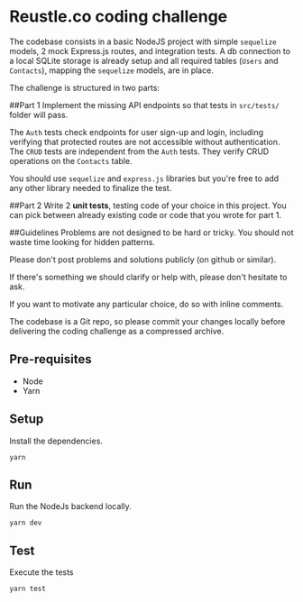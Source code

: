 # Reustle.co coding challenge

The codebase consists in a basic NodeJS project with simple `sequelize` models, 2 mock Express.js routes, and integration tests.
A db connection to a local SQLite storage is already setup and all required tables (`Users` and `Contacts`), mapping the `sequelize` models, are in place.

The challenge is structured in two parts:
 
##Part 1 
Implement the missing API endpoints so that tests in `src/tests/` folder will pass. 

The `Auth` tests check endpoints for user sign-up and login, including verifying that protected routes are not accessible without authentication.
The `CRUD` tests are independent from the `Auth` tests. They verify CRUD operations on the `Contacts` table.

You should use `sequelize` and `express.js` libraries but you're free to add any other library needed to finalize the test.

##Part 2
Write 2 **unit tests**, testing code of your choice in this project. You can pick between already existing code or code that you wrote for part 1.  

##Guidelines
Problems are not designed to be hard or tricky. You should not waste time looking for hidden patterns.

Please don't post problems and solutions publicly (on github or similar).

If there's something we should clarify or help with, please don't hesitate to ask.

If you want to motivate any particular choice, do so with inline comments.

The codebase is a Git repo, so please commit your changes locally before delivering the coding challenge as a compressed archive.

## Pre-requisites

- Node
- Yarn

## Setup
Install the dependencies.
```$sh
yarn
```

## Run
Run the NodeJs backend locally.
```$sh
yarn dev
```

## Test
Execute the tests
```$sh
yarn test
```

